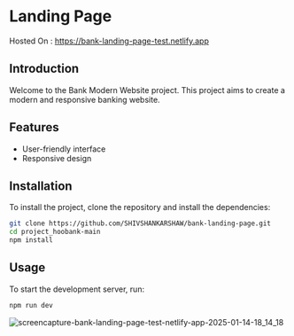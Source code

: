 # Landing Page 

Hosted On : https://bank-landing-page-test.netlify.app

## Introduction
Welcome to the Bank Modern Website project. This project aims to create a modern and responsive banking website.

## Features
- User-friendly interface
- Responsive design

## Installation
To install the project, clone the repository and install the dependencies:
```bash
git clone https://github.com/SHIVSHANKARSHAW/bank-landing-page.git
cd project_hoobank-main
npm install
```

## Usage
To start the development server, run:
```bash
npm run dev
```
![screencapture-bank-landing-page-test-netlify-app-2025-01-14-18_14_18](https://github.com/user-attachments/assets/53f24bc6-4d9c-4492-a877-2d28e5acef06)
